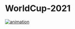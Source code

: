# WorldCup-2021

[![animation][1]][1]

[1]: https://raw.githubusercontent.com/FKandie/FKandie.github.io/main/predict.gif         



